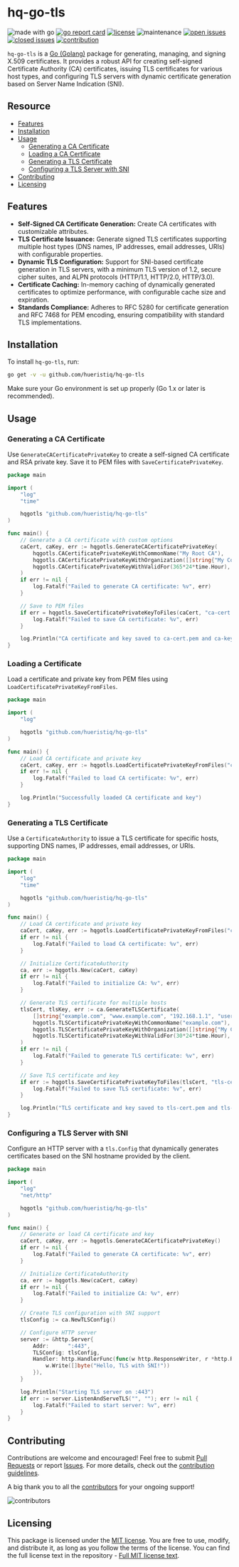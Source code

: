 # hq-go-tls

![made with go](https://img.shields.io/badge/made%20with-Go-1E90FF.svg) [![go report card](https://goreportcard.com/badge/github.com/hueristiq/hq-go-tls)](https://goreportcard.com/report/github.com/hueristiq/hq-go-tls) [![license](https://img.shields.io/badge/license-MIT-gray.svg?color=1E90FF)](https://github.com/hueristiq/hq-go-tls/blob/master/LICENSE) ![maintenance](https://img.shields.io/badge/maintained%3F-yes-1E90FF.svg) [![open issues](https://img.shields.io/github/issues-raw/hueristiq/hq-go-tls.svg?style=flat&color=1E90FF)](https://github.com/hueristiq/hq-go-tls/issues?q=is:issue+is:open) [![closed issues](https://img.shields.io/github/issues-closed-raw/hueristiq/hq-go-tls.svg?style=flat&color=1E90FF)](https://github.com/hueristiq/hq-go-tls/issues?q=is:issue+is:closed) [![contribution](https://img.shields.io/badge/contributions-welcome-1E90FF.svg)](https://github.com/hueristiq/hq-go-tls/blob/master/CONTRIBUTING.md)

`hq-go-tls` is a [Go (Golang)](http://golang.org/) package for generating, managing, and signing X.509 certificates. It provides a robust API for creating self-signed Certificate Authority (CA) certificates, issuing TLS certificates for various host types, and configuring TLS servers with dynamic certificate generation based on Server Name Indication (SNI).

## Resource

- [Features](#features)
- [Installation](#installation)
- [Usage](#usage)
	- [Generating a CA Certificate](#generating-a-ca-certificate)
	- [Loading a CA Certificate](#loading-a-ca-certificate)
	- [Generating a TLS Certificate](#generating-a-tls-certificate)
	- [Configuring a TLS Server with SNI](#configuring-a-tls-server-with-sni)
- [Contributing](#contributing)
- [Licensing](#licensing)

## Features

- **Self-Signed CA Certificate Generation:** Create CA certificates with customizable attributes.
- **TLS Certificate Issuance:** Generate signed TLS certificates supporting multiple host types (DNS names, IP addresses, email addresses, URIs) with configurable properties.
- **Dynamic TLS Configuration:** Support for SNI-based certificate generation in TLS servers, with a minimum TLS version of 1.2, secure cipher suites, and ALPN protocols (HTTP/1.1, HTTP/2.0, HTTP/3.0).
- **Certificate Caching:** In-memory caching of dynamically generated certificates to optimize performance, with configurable cache size and expiration.
- **Standards Compliance:** Adheres to RFC 5280 for certificate generation and RFC 7468 for PEM encoding, ensuring compatibility with standard TLS implementations.

## Installation

To install `hq-go-tls`, run:

```bash
go get -v -u github.com/hueristiq/hq-go-tls
```

Make sure your Go environment is set up properly (Go 1.x or later is recommended).

## Usage

### Generating a CA Certificate

Use `GenerateCACertificatePrivateKey` to create a self-signed CA certificate and RSA private key. Save it to PEM files with `SaveCertificatePrivateKey`.

```go
package main

import (
	"log"
	"time"

	hqgotls "github.com/hueristiq/hq-go-tls"
)

func main() {
	// Generate a CA certificate with custom options
	caCert, caKey, err := hqgotls.GenerateCACertificatePrivateKey(
		hqgotls.CACertificatePrivateKeyWithCommonName("My Root CA"),
		hqgotls.CACertificatePrivateKeyWithOrganization([]string{"My Company"}),
		hqgotls.CACertificatePrivateKeyWithValidFor(365*24*time.Hour),
	)
	if err != nil {
		log.Fatalf("Failed to generate CA certificate: %v", err)
	}

	// Save to PEM files
	if err = hqgotls.SaveCertificatePrivateKeyToFiles(caCert, "ca-cert.pem", caKey, "ca-key.pem"); err != nil {
		log.Fatalf("Failed to save CA certificate: %v", err)
	}

	log.Println("CA certificate and key saved to ca-cert.pem and ca-key.pem")
}
```

### Loading a Certificate

Load a certificate and private key from PEM files using `LoadCertificatePrivateKeyFromFiles`.

```go
package main

import (
	"log"

	hqgotls "github.com/hueristiq/hq-go-tls"
)

func main() {
	// Load CA certificate and private key
	caCert, caKey, err := hqgotls.LoadCertificatePrivateKeyFromFiles("ca-cert.pem", "ca-key.pem")
	if err != nil {
		log.Fatalf("Failed to load CA certificate: %v", err)
	}

	log.Println("Successfully loaded CA certificate and key")
}
```

### Generating a TLS Certificate

Use a `CertificateAuthority` to issue a TLS certificate for specific hosts, supporting DNS names, IP addresses, email addresses, or URIs.

```go
package main

import (
	"log"
	"time"

	hqgotls "github.com/hueristiq/hq-go-tls"
)

func main() {
	// Load CA certificate and private key
	caCert, caKey, err := hqgotls.LoadCertificatePrivateKeyFromFiles("ca-cert.pem", "ca-key.pem")
	if err != nil {
		log.Fatalf("Failed to load CA certificate: %v", err)
	}

	// Initialize CertificateAuthority
	ca, err := hqgotls.New(caCert, caKey)
	if err != nil {
		log.Fatalf("Failed to initialize CA: %v", err)
	}

	// Generate TLS certificate for multiple hosts
	tlsCert, tlsKey, err := ca.GenerateTLSCertificate(
		[]string{"example.com", "www.example.com", "192.168.1.1", "user@example.com"},
		hqgotls.TLSCertificatePrivateKeyWithCommonName("example.com"),
		hqgotls.TLSCertificatePrivateKeyWithOrganization([]string{"My Company"}),
		hqgotls.TLSCertificatePrivateKeyWithValidFor(30*24*time.Hour), // 30 days
	)
	if err != nil {
		log.Fatalf("Failed to generate TLS certificate: %v", err)
	}

	// Save TLS certificate and key
	if err := hqgotls.SaveCertificatePrivateKeyToFiles(tlsCert, "tls-cert.pem", tlsKey, "tls-key.pem"); err != nil {
		log.Fatalf("Failed to save TLS certificate: %v", err)
	}

	log.Println("TLS certificate and key saved to tls-cert.pem and tls-key.pem")
}
```

### Configuring a TLS Server with SNI

Configure an HTTP server with a `tls.Config` that dynamically generates certificates based on the SNI hostname provided by the client.

```go
package main

import (
	"log"
	"net/http"

	hqgotls "github.com/hueristiq/hq-go-tls"
)

func main() {
	// Generate or load CA certificate and key
	caCert, caKey, err := hqgotls.GenerateCACertificatePrivateKey()
	if err != nil {
		log.Fatalf("Failed to generate CA certificate: %v", err)
	}

	// Initialize CertificateAuthority
	ca, err := hqgotls.New(caCert, caKey)
	if err != nil {
		log.Fatalf("Failed to initialize CA: %v", err)
	}

	// Create TLS configuration with SNI support
	tlsConfig := ca.NewTLSConfig()

	// Configure HTTP server
	server := &http.Server{
		Addr:      ":443",
		TLSConfig: tlsConfig,
		Handler: http.HandlerFunc(func(w http.ResponseWriter, r *http.Request) {
			w.Write([]byte("Hello, TLS with SNI!"))
		}),
	}

	log.Println("Starting TLS server on :443")
	if err := server.ListenAndServeTLS("", ""); err != nil {
		log.Fatalf("Failed to start server: %v", err)
	}
}
```

## Contributing

Contributions are welcome and encouraged! Feel free to submit [Pull Requests](https://github.com/hueristiq/hq-go-tls/pulls) or report [Issues](https://github.com/hueristiq/hq-go-tls/issues). For more details, check out the [contribution guidelines](https://github.com/hueristiq/hq-go-tls/blob/master/CONTRIBUTING.md).

A big thank you to all the [contributors](https://github.com/hueristiq/hq-go-tls/graphs/contributors) for your ongoing support!

![contributors](https://contrib.rocks/image?repo=hueristiq/hq-go-tls&max=500)

## Licensing

This package is licensed under the [MIT license](https://opensource.org/license/mit). You are free to use, modify, and distribute it, as long as you follow the terms of the license. You can find the full license text in the repository - [Full MIT license text](https://github.com/hueristiq/hq-go-tls/blob/master/LICENSE).